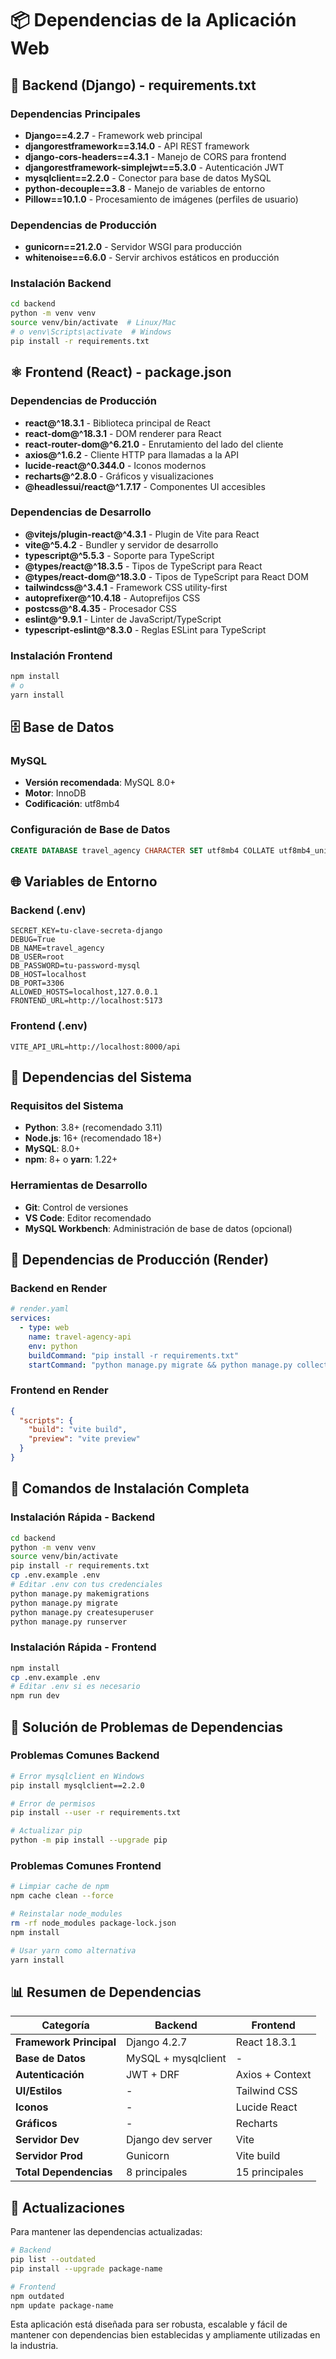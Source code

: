 # 📦 Dependencias de la Aplicación Web

## 🐍 Backend (Django) - requirements.txt

### Dependencias Principales
- **Django==4.2.7** - Framework web principal
- **djangorestframework==3.14.0** - API REST framework
- **django-cors-headers==4.3.1** - Manejo de CORS para frontend
- **djangorestframework-simplejwt==5.3.0** - Autenticación JWT
- **mysqlclient==2.2.0** - Conector para base de datos MySQL
- **python-decouple==3.8** - Manejo de variables de entorno
- **Pillow==10.1.0** - Procesamiento de imágenes (perfiles de usuario)

### Dependencias de Producción
- **gunicorn==21.2.0** - Servidor WSGI para producción
- **whitenoise==6.6.0** - Servir archivos estáticos en producción

### Instalación Backend
```bash
cd backend
python -m venv venv
source venv/bin/activate  # Linux/Mac
# o venv\Scripts\activate  # Windows
pip install -r requirements.txt
```

## ⚛️ Frontend (React) - package.json

### Dependencias de Producción
- **react@^18.3.1** - Biblioteca principal de React
- **react-dom@^18.3.1** - DOM renderer para React
- **react-router-dom@^6.21.0** - Enrutamiento del lado del cliente
- **axios@^1.6.2** - Cliente HTTP para llamadas a la API
- **lucide-react@^0.344.0** - Iconos modernos
- **recharts@^2.8.0** - Gráficos y visualizaciones
- **@headlessui/react@^1.7.17** - Componentes UI accesibles

### Dependencias de Desarrollo
- **@vitejs/plugin-react@^4.3.1** - Plugin de Vite para React
- **vite@^5.4.2** - Bundler y servidor de desarrollo
- **typescript@^5.5.3** - Soporte para TypeScript
- **@types/react@^18.3.5** - Tipos de TypeScript para React
- **@types/react-dom@^18.3.0** - Tipos de TypeScript para React DOM
- **tailwindcss@^3.4.1** - Framework CSS utility-first
- **autoprefixer@^10.4.18** - Autoprefijos CSS
- **postcss@^8.4.35** - Procesador CSS
- **eslint@^9.9.1** - Linter de JavaScript/TypeScript
- **typescript-eslint@^8.3.0** - Reglas ESLint para TypeScript

### Instalación Frontend
```bash
npm install
# o
yarn install
```

## 🗄️ Base de Datos

### MySQL
- **Versión recomendada**: MySQL 8.0+
- **Motor**: InnoDB
- **Codificación**: utf8mb4

### Configuración de Base de Datos
```sql
CREATE DATABASE travel_agency CHARACTER SET utf8mb4 COLLATE utf8mb4_unicode_ci;
```

## 🌐 Variables de Entorno

### Backend (.env)
```env
SECRET_KEY=tu-clave-secreta-django
DEBUG=True
DB_NAME=travel_agency
DB_USER=root
DB_PASSWORD=tu-password-mysql
DB_HOST=localhost
DB_PORT=3306
ALLOWED_HOSTS=localhost,127.0.0.1
FRONTEND_URL=http://localhost:5173
```

### Frontend (.env)
```env
VITE_API_URL=http://localhost:8000/api
```

## 🚀 Dependencias del Sistema

### Requisitos del Sistema
- **Python**: 3.8+ (recomendado 3.11)
- **Node.js**: 16+ (recomendado 18+)
- **MySQL**: 8.0+
- **npm**: 8+ o **yarn**: 1.22+

### Herramientas de Desarrollo
- **Git**: Control de versiones
- **VS Code**: Editor recomendado
- **MySQL Workbench**: Administración de base de datos (opcional)

## 📱 Dependencias de Producción (Render)

### Backend en Render
```yaml
# render.yaml
services:
  - type: web
    name: travel-agency-api
    env: python
    buildCommand: "pip install -r requirements.txt"
    startCommand: "python manage.py migrate && python manage.py collectstatic --noinput && gunicorn travel_agency.wsgi:application"
```

### Frontend en Render
```json
{
  "scripts": {
    "build": "vite build",
    "preview": "vite preview"
  }
}
```

## 🔧 Comandos de Instalación Completa

### Instalación Rápida - Backend
```bash
cd backend
python -m venv venv
source venv/bin/activate
pip install -r requirements.txt
cp .env.example .env
# Editar .env con tus credenciales
python manage.py makemigrations
python manage.py migrate
python manage.py createsuperuser
python manage.py runserver
```

### Instalación Rápida - Frontend
```bash
npm install
cp .env.example .env
# Editar .env si es necesario
npm run dev
```

## 🐛 Solución de Problemas de Dependencias

### Problemas Comunes Backend
```bash
# Error mysqlclient en Windows
pip install mysqlclient==2.2.0

# Error de permisos
pip install --user -r requirements.txt

# Actualizar pip
python -m pip install --upgrade pip
```

### Problemas Comunes Frontend
```bash
# Limpiar cache de npm
npm cache clean --force

# Reinstalar node_modules
rm -rf node_modules package-lock.json
npm install

# Usar yarn como alternativa
yarn install
```

## 📊 Resumen de Dependencias

| Categoría | Backend | Frontend |
|-----------|---------|----------|
| **Framework Principal** | Django 4.2.7 | React 18.3.1 |
| **Base de Datos** | MySQL + mysqlclient | - |
| **Autenticación** | JWT + DRF | Axios + Context |
| **UI/Estilos** | - | Tailwind CSS |
| **Iconos** | - | Lucide React |
| **Gráficos** | - | Recharts |
| **Servidor Dev** | Django dev server | Vite |
| **Servidor Prod** | Gunicorn | Vite build |
| **Total Dependencias** | 8 principales | 15 principales |

## 🔄 Actualizaciones

Para mantener las dependencias actualizadas:

```bash
# Backend
pip list --outdated
pip install --upgrade package-name

# Frontend
npm outdated
npm update package-name
```

Esta aplicación está diseñada para ser robusta, escalable y fácil de mantener con dependencias bien establecidas y ampliamente utilizadas en la industria.